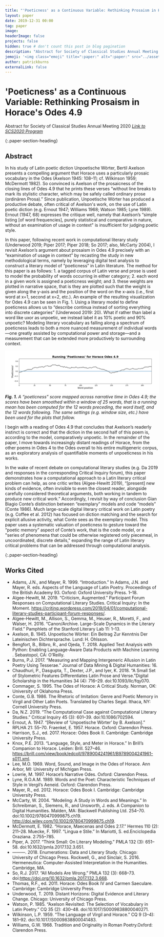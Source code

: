 ```yaml
---
title: "'Poeticness' as a Continuous Variable: Rethinking Prosaism in Horace's Odes 4.9"
layout: paper
date: 2019-12-31 00:00
tag: paper
image:
headerImage: false
projects: false
hidden: true # don't count this post in blog pagination
description: "Abstract for Society of Classical Studies Annual Meeting 2020"
jemoji: '<img class="emoji" title=":paper:" alt=":paper:" src="../assets/images/paper-icon.png" height="20" width="20" align="absmiddle">'
author: patrickburns
externalLink: false
---
```


# 'Poeticness' as a Continuous Variable: Rethinking Prosaism in Horace's Odes 4.9
Abstract for Society of Classical Studies Annual Meeting 2020
*[Link to SCS2020 Program](https://classicalstudies.org/annual-meeting/2020/151/preliminary-program-2020-annual-meeting)*

{:.paper-section-heading}
## Abstract
In his study of Latin poetic diction Unpoetische Wörter, Bertil Axelson presents a compelling argument that Horace uses a particularly prosaic vocabulary in the Odes (Axelson 1945: 108–11; cf. Wilkinson 1959; McDermott 1982). So convinced is Axelson of the prosaicness of the closing lines of Odes 4.9 that he prints these verses “without line breaks to mark its stylistic character, which may be safely called ordinary prose (ordinären Prosa).” Since publication, Unpoetische Wörter has produced a productive debate, often critical of Axelson's work, on the use of Latin poetic diction (e.g. Ernout 1947; Williams 1968; Watson 1985; Lyne 1989). Ernout (1947, 68) expresses the critique well, namely that Axelson’s “simple listing [of word frequencies], purely statistical and comparative in nature, without an examination of usage in context" is insufficient for judging poetic style.

In this paper, following recent work in computational literary study (Underwood 2019; Piper 2017; Piper 2018; So 2017; also, McCarty 2004),  I revisit Axelson’s argument about prosaism in Odes 4.9 precisely with an “examination of usage in context” by recasting the study in new methodological terms, namely by leveraging digital text analysis to construct a literary model of “poeticness” in Latin literature. The method for this paper is as follows: 1. a tagged corpus of Latin verse and prose is used to model the probability of words occurring in either category; 2. each word in a given work is assigned a poeticness weight; and 3. these weights are plotted in narrative space, that is they are plotted such that the weight is given along the y-axis and the position of the word on the x-axis (i.e., first word at x=1, second at x=2, etc.). An example of the resulting visualization for Odes 4.9 can be seen in Fig. 1. Using a literary model to define poeticness allows us to “describe continua instead of sorting everything into discrete categories” (Underwood 2019: 20). What if rather than label a word like uxor as unpoetic, we instead label it as 10% poetic and 90% unpoetic? Modeling literary vocabulary as falling along a spectrum of poeticness leads to both a more nuanced measurement of individual words—one greatly assisted by computational power and storage—and a measurement that can be extended more productively to surrounding context.

![Plot of 'poeticness' in Horace, *Odes* 4.9](../assets/images/poeticness.png)
***Fig. 1.*** *A “poeticness” score mapped across narrative time in Odes 4.9; the scores have been smoothed within a window of 25 words, that is a running mean has been computed for the 12 words preceding, the word itself,  and the 12 words following. The same settings (e.g. window size, etc.) have been used for the plots that follow.*

I begin with a reading of Odes 4.9 that concludes that Axelson’s readerly instinct is correct and that the diction in the second half of this poem is, according to the model, comparatively unpoetic. In the remainder of the paper, I move towards increasingly distant readings of Horace, from the other poems in Odes 4 to the Odes overall to his entire multigeneric corpus, as an exploratory analysis of quantifiable moments of unpoeticness in his works.

In the wake of recent debate on computational literary studies (e.g. Da 2019 and responses in the corresponding Critical Inquiry forum), this paper demonstrates how a computational approach to a Latin literary critical problem can help, as one critic writes (Algee-Hewitt 2019), “[present] new kinds of evidence, often invisible to even the closest reader, alongside carefully considered theoretical arguments, both working in tandem to produce new critical work.” Accordingly, I revisit by way of conclusion Gian Biagio Conte’s distinction between “exemplary” models and code “models” (Conte 1986). Much large-scale digital literary critical work on Latin poetry (e.g. Coffee et al. 2012) has focused on diction matching and the search for explicit allusive activity, what Conte sees as the exemplary model. This paper uses a systematic valuation of poeticness to gesture toward the “poetic memory” aspect of Conte’s work, that is the code model, or a "series of phenomena that could be otherwise registered only piecemeal, in uncoordinated, discrete details," expanding the range of Latin literary critical problems that can be addressed through computational analysis.

{:.paper-section-heading}
## Works Cited

- Adams, J.N., and Mayer, R. 1999. “Introduction.” In Adams, J.N. and Mayer, R. eds. ​Aspects of the Language of Latin Poetry.​ Proceedings of the British Academy 93. Oxford: Oxford University Press. 1–18.
- Algee-Hewitt, M. 2019. “Criticism, Augmented.” Participant Forum Responses on Computational Literary Studies. ​Critical Inquiry: In the Moment​. https://critinq.wordpress.com/2019/04/01/computational-literary-studies-participant-forum-responses/.
- Algee-Hewitt, M., Allison, S., Gemma, M., Heuser, R., Moretti, F., and Walser, H. 2016. “Canon/Archive. Large-Scale Dynamics in the Literary Field.” ​Pamphlets of the Stanford Literary Lab​ 11: 1–13.
- Axelson, B. 1945. ​Unpoetische Wörter: Ein Beitrag Zur Kenntnis Der Lateinischen Dichtersprache.​ Lund: H. Ohlsson.
- Bengfort, B., Bilbro, R., and Ojeda, T. 2018. ​Applied Text Analysis with Python: Enabling Language-Aware Data Products with Machine Learning​. Sebastopol, CA: O’Reilly.
- Burns, P.J. 2017. “Measuring and Mapping Intergeneric Allusion in Latin Poetry Using Tesserae.” ​Journal of Data Mining & Digital Humanities:​ 16.
- Chaudhuri, P., Dasgupta, T., Dexter, J.P., and Iyer, K. 2018. “A Small Set of Stylometric Features Differentiates Latin Prose and Verse.” ​Digital Scholarship in the Humanities​ 34 (4): 716–29. doi:10.1093/llc/fqy070.
- Commager, S. 1995. ​The Odes of Horace: A Critical Study.​ Norman, OK: University of Oklahoma Press.
- Conte, G.B. 1986. ​The Rhetoric of Imitation: Genre and Poetic Memory in Virgil and Other Latin Poets​. Translated by Charles Segal. Ithaca, NY: Cornell University Press.
- Da, N.Z. 2019. “The Computational Case against Computational Literary Studies.” ​Critical Inquiry​ 45 (3): 601–39. doi:10.1086/702594.
- Ernout, A. 1947. “[Review of ‘Unpoetische Wörter’ by B. Axelson].” ​RPLHA​ 21: 55–70. Fraenkel, E. 1957. ​Horace.​ Oxford: Clarendon Press.
- Harrison, S.J., ed. 2017. ​Horace: Odes Book II​. Cambridge: Cambridge University Press.
- Knox, P.E. 2013. “Language, Style, and Meter in Horace.” In ​Brill’s Companion to Horace.​ Leiden: Brill. 527–46. https://brill.com/view/book/edcoll/9789004241961/B9789004241961-s011.xml.
- Lee, M.O. 1969. ​Word, Sound, and Image in the Odes of Horace.​ Ann Arbor, MI: University of Michigan Press.
- Lowrie, M. 1997. ​Horace’s Narrative Odes​. Oxford: Clarendon Press.
- Lyne, R.O.A.M. 1989. ​Words and the Poet: Characteristic Techniques of Style in Vergil’s Aeneid.​ Oxford: Clarendon Press.
- Mayer, R., ed. 2012. ​Horace: Odes Book I.​ Cambridge: Cambridge University Press.
- McCarty, W. 2004. “Modeling: A Study in Words and Meanings.” In Schreibman, S., Siemens, R., and Unsworth, J. eds. ​A Companion to Digital Humanities​. Malden, MA: Blackwell Publishing Ltd. 254–70. doi:10.1002/9780470999875.ch19. http://doi.wiley.com/10.1002/9780470999875.ch19.
- McDermott, E. 1982. “Horace, Maecenas and Odes 2.17.” ​Hermes​ 110 (2): 211–28. Muecke, F. 1997. “Lingua e Stile.” In Mariotti, S. ed. ​Enciclopedia Oraziana​. 2:755–785.
- Piper, A. 2017. “Think Small: On Literary Modeling.” ​PMLA​ 132 (3): 651–58. doi:10.1632/pmla.2017.132.3.651.
- ———. 2018. ​Enumerations: Data and Literary Study.​ Chicago: University of Chicago Press. Rockwell, G., and Sinclair, S. 2016. ​Hermeneutica: Computer-Assisted Interpretation in the Humanities​. Cambridge, MA.
- So, R.J. 2017. “All Models Are Wrong.” ​PMLA​ 132 (3): 668–73. doi:https://doi.org/10.1632/pmla.2017.132.3.668.
- Thomas, R.F., ed. 2011. ​Horace: Odes Book IV and Carmen Saeculare.​ Cambridge: Cambridge University Press.
- Underwood, T. 2019. ​Distant Horizons: Digital Evidence and Literary Change.​ Chicago: University of Chicago Press.
- Watson, P. 1985. “Axelson Revisited: The Selection of Vocabulary in Latin Poetry.” ​CQ​ 35 (2): 430–48. doi:10.1017/S0009838800040271.
- Wilkinson, L.P. 1959. “The Language of Virgil and Horace.” ​CQ​ 9 (3–4): 181–92. doi:10.1017/S0009838800041483.
- Williams, G.W. 1968. ​Tradition and Originality in Roman Poetry.​ Oxford: Clarendon Press.

